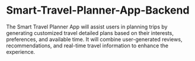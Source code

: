 # Smart-Travel-Planner-App-Backend
The Smart Travel Planner App will assist users in planning trips by generating customized travel detailed plans based on their interests, preferences, and available time. It will combine user-generated reviews, recommendations, and real-time travel information to enhance the experience.
